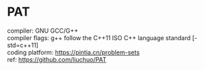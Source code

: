 # PAT
compiler: GNU GCC/G++<br>
compiler flags: g++ follow the C++11 ISO C++ language standard [-std=c++11]<br>
coding platform: https://pintia.cn/problem-sets<br>
ref: https://github.com/liuchuo/PAT<br>
